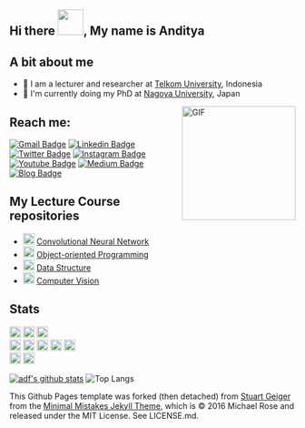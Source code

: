 ## Hi there <img width="45" src="https://blog.joypixels.com/content/images/2019/06/waving_hand_sign_1024.gif">, My name is Anditya

## A bit about me
- 📜 I am a lecturer and researcher at [Telkom University](https://telkomuniversity.ac.id/), Indonesia
- 🌱 I'm currently doing my PhD at [Nagoya University](https://www.cs.is.i.nagoya-u.ac.jp/), Japan

<img align="right" alt="GIF" height="200px" src="https://media.giphy.com/media/du3J3cXyzhj75IOgvA/giphy.gif" />

## Reach me:
[![Gmail Badge](https://img.shields.io/badge/Gmail-c14438?style=flat&logo=Gmail&logoColor=white&link=mailto:anditya@telkomuniversity.ac.id)](mailto:anditya@telkomuniversity.ac.id)
[![Linkedin Badge](https://img.shields.io/badge/-andityaarifianto-blue?style=flat&logo=Linkedin&logoColor=white&link=https://www.linkedin.com/in/andityaarifianto/)](https://www.linkedin.com/in/andityaarifianto/)
[![Twitter Badge](https://img.shields.io/badge/-@Undeedz-1ca0f1?style=flat&labelColor=1ca0f1&logo=twitter&logoColor=white&link=https://twitter.com/Undeedz)](https://twitter.com/Undeedz)
[![Instagram Badge](https://img.shields.io/badge/-undeedz-E34A86?style=flat&logo=instagram&logoColor=white&link=https://instagram.com/undeedz/)](https://instagram.com/undeedz)
[![Youtube Badge](https://img.shields.io/badge/-anditya-FF0000?style=flat&logo=youtube&logoColor=white&link=https://www.youtube.com/channel/UCXm8kCPCryqg3ey2U36eVcQ/)](https://www.youtube.com/channel/UCXm8kCPCryqg3ey2U36eVcQ/)
[![Medium Badge](https://img.shields.io/badge/-@undeed-black?style=flat&labelColor=000000&logo=Medium&link=https://medium.com/@undeed/)](https://medium.com/@undeed)
[![Blog Badge](https://img.shields.io/badge/-anditya-gray?style=flat&labelColor=000000&logo=wordpress&link=https://anditya.staff.telkomuniversity.ac.id/)](https://anditya.staff.telkomuniversity.ac.id/)

## My Lecture Course repositories
- <img src="https://avatars0.githubusercontent.com/u/54133118?s=200&v=4" alt="git" width="20" height="20"/>  [Convolutional Neural Network](https://github.com/CNN-ADF)
- <img src="https://avatars3.githubusercontent.com/u/16660478?s=200&v=4" alt="git" width="20" height="20"/>  [Object-oriented Programming](https://github.com/OOP-ADF)
- <img src="https://avatars2.githubusercontent.com/u/13241389?s=200&v=4" alt="git" width="20" height="20"/>  [Data Structure](https://github.com/ASD-ADF)
- <img src="https://cdn.iconscout.com/icon/free/png-512/github-brand-logo-47401.png" alt="git" width="20" height="20"/>  [Computer Vision](https://github.com/adf-telkomuniv/CV2020_Exercises)


## Stats
    
<code><img height="20" src="https://img.shields.io/badge/-python-00599C?style=flat&logo=Python&logoColor=white"></code>
<code><img height="20" src="https://img.shields.io/badge/-TensorFlow-00599C?style=flat&logo=tensorflow&logoColor=white"></code>
<code><img height="20" src="https://img.shields.io/badge/-PyTorch-00599C?style=flat&logo=pytorch&logoColor=white"></code><br>
<code><img height="20" src="https://img.shields.io/badge/-C%2B%2B-00599C?style=flat&logo=C%2B%2B&logoColor=white"></code>
<code><img height="20" src="https://img.shields.io/badge/-java-00599C?style=flat&logo=java&logoColor=white"></code>
<code><img height="20" src="https://img.shields.io/badge/-JavaScript-00599C?style=flat&logo=javascript&logoColor=white"></code>
<code><img height="20" src="https://img.shields.io/badge/-Nodejs-00599C?style=flat&logo=Node.js&logoColor=white"></code>
<code><img height="20" src="https://img.shields.io/badge/-MATLAB-00599C?style=flat&logo=Mathworks&logoColor=white"></code><br>
<code><img height="20" src="https://img.shields.io/badge/-Git-black?style=flat&logo=git&logoColor=white"></code>
<code><img height="20" src="https://img.shields.io/badge/-GitHub-181717?style=flat&logo=github&logoColor=white"></code>

[![adf's github stats](https://github-readme-stats.vercel.app/api?username=adf-telkomuniv)](https://github.com/adf-telkomuniv/github-readme-stats)
![Top Langs](https://github-readme-stats.vercel.app/api/top-langs/?username=adf-telkomuniv&hide=TeX&layout=compact)




This Github Pages template was forked (then detached) from [Stuart Geiger](https://github.com/staeiou) from the [Minimal Mistakes Jekyll Theme](https://mmistakes.github.io/minimal-mistakes/), which is © 2016 Michael Rose and released under the MIT License. See LICENSE.md.
